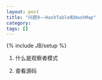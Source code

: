 ```yaml
---
layout: post
title: "问题9——HashTable和HashMap"
category: 
tags: []
---
```

{% include JB/setup %}

1. 什么是观察者模式

2. 查看源码

&nbsp;